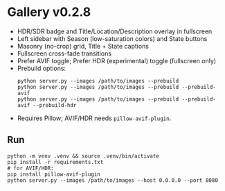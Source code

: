 # Gallery v0.2.8

- HDR/SDR badge and Title/Location/Description overlay in fullscreen
- Left sidebar with Season (low-saturation colors) and State buttons
- Masonry (no-crop) grid, Title + State captions
- Fullscreen cross-fade transitions
- Prefer AVIF toggle; Prefer HDR (experimental) toggle (fullscreen only)
- Prebuild options:
  ```
  python server.py --images /path/to/images --prebuild
  python server.py --images /path/to/images --prebuild --prebuild-avif
  python server.py --images /path/to/images --prebuild --prebuild-avif --prebuild-hdr
  ```
- Requires Pillow; AVIF/HDR needs `pillow-avif-plugin`.

## Run
```
python -m venv .venv && source .venv/bin/activate
pip install -r requirements.txt
# for AVIF/HDR:
pip install pillow-avif-plugin
python server.py --images /path/to/images --host 0.0.0.0 --port 8080
```
